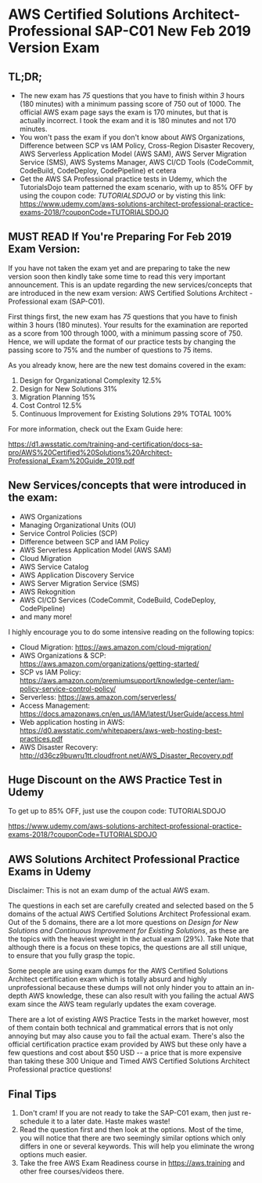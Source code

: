 # AWS Certified Solutions Architect-Professional SAP-C01 New Feb 2019 Version Exam

## TL;DR;

- The new exam has *75* questions that you have to finish within *3* hours (180 minutes) with a minimum passing score of 750 out of 1000. The official AWS exam page says the exam is 170 minutes, but that is actually incorrect. I took the exam and it is 180 minutes and not 170 minutes. 
- You won't pass the exam if you don't know about AWS Organizations, Difference between SCP vs IAM Policy, Cross-Region Disaster Recovery, AWS Serverless Application Model (AWS SAM), AWS Server Migration Service (SMS), AWS Systems Manager, AWS CI/CD Tools (CodeCommit, CodeBuild, CodeDeploy, CodePipeline) et cetera
- Get the AWS SA Professional practice tests in Udemy, which the TutorialsDojo team patterned the exam scenario, with up to 85% OFF by using the coupon code: *TUTORIALSDOJO* or by visting this link:  https://www.udemy.com/aws-solutions-architect-professional-practice-exams-2018/?couponCode=TUTORIALSDOJO



## MUST READ If You're Preparing For Feb 2019 Exam Version: 

If you have not taken the exam yet and are preparing to take the new version soon then kindly take some time to read this very important announcement. This is an update regarding the new services/concepts that are introduced in the new exam version: AWS Certified Solutions Architect - Professional exam (SAP-C01).

First things first, the new exam has *75* questions that you have to finish within 3 hours (180 minutes). Your results for the examination are reported as a score from 100 through 1000, with a minimum passing score of 750. Hence, we will update the format of our practice tests by changing the passing score to 75% and the number of questions to 75 items. 

As you already know, here are the new test domains covered in the exam: 

1. Design for Organizational Complexity 12.5%
2. Design for New Solutions 31%
3. Migration Planning 15%
4. Cost Control 12.5%
5. Continuous Improvement for Existing Solutions 29%
TOTAL 100%

For more information, check out the Exam Guide here: 

https://d1.awsstatic.com/training-and-certification/docs-sa-pro/AWS%20Certified%20Solutions%20Architect-Professional_Exam%20Guide_2019.pdf

## New Services/concepts that were introduced in the exam: 

 - AWS Organizations 
 - Managing Organizational Units (OU) 
 - Service Control Policies (SCP)
 - Difference between SCP and IAM Policy
 - AWS Serverless Application Model (AWS SAM) 
 - Cloud Migration
 - AWS Service Catalog
 - AWS Application Discovery Service
 - AWS Server Migration Service (SMS)
 - AWS Rekognition 
 - AWS CI/CD Services (CodeCommit, CodeBuild, CodeDeploy, CodePipeline) 
 - and many more! 

I highly encourage you to do some intensive reading on the following topics:

 - Cloud Migration: https://aws.amazon.com/cloud-migration/
 - AWS Organizations & SCP: https://aws.amazon.com/organizations/getting-started/
 - SCP vs IAM Policy: https://aws.amazon.com/premiumsupport/knowledge-center/iam-policy-service-control-policy/
 - Serverless: https://aws.amazon.com/serverless/
 - Access Management: https://docs.amazonaws.cn/en_us/IAM/latest/UserGuide/access.html
 - Web application hosting in AWS: https://d0.awsstatic.com/whitepapers/aws-web-hosting-best-practices.pdf
 - AWS Disaster Recovery: http://d36cz9buwru1tt.cloudfront.net/AWS_Disaster_Recovery.pdf


## Huge Discount on the AWS Practice Test in Udemy

To get up to 85% OFF, just use the coupon code: TUTORIALSDOJO

https://www.udemy.com/aws-solutions-architect-professional-practice-exams-2018/?couponCode=TUTORIALSDOJO

## AWS Solutions Architect Professional Practice Exams in Udemy

Disclaimer: This is not an exam dump of the actual AWS exam.  

The questions in each set are carefully created and selected based on the 5 domains of the actual AWS Certified Solutions Architect Professional exam. Out of the 5 domains, there are a lot more questions on *Design for New Solutions and Continuous Improvement for Existing Solutions*, as these are the topics with the heaviest weight in the actual exam (29%). Take Note that although there is a focus on these topics, the questions are all still unique, to ensure that you fully grasp the topic.

Some people are using exam dumps for the AWS Certified Solutions Architect certification exam which is totally absurd and highly unprofessional because these dumps will not only hinder you to attain an in-depth AWS knowledge, these can also result with you failing the actual AWS exam since the AWS team regularly updates the exam coverage.

There are a lot of existing AWS Practice Tests in the market however, most of them contain both technical and grammatical errors that is not only annoying but may also cause you to fail the actual exam. There's also the official certification practice exam provided by AWS but these only have a few questions and cost about $50 USD -- a price that is more expensive than taking these 300 Unique and Timed AWS Certified Solutions Architect Professional practice questions!


## Final Tips

1. Don't cram! If you are not ready to take the SAP-C01 exam, then just re-schedule it to a later date. Haste makes waste!
2. Read the question first and then look at the options. Most of the time, you will notice that there are two seemingly similar options which only differs in one or several keywords. This will help you eliminate the wrong options much easier. 
3. Take the free AWS Exam Readiness course in https://aws.training and other free courses/videos there.


